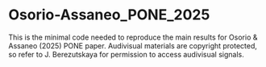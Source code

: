 # Osorio-Assaneo_PONE_2025
This is the minimal code needed to reproduce the main results for 
Osorio &amp; Assaneo (2025) PONE paper. Audivisual materials are copyright 
protected, so refer to J. Berezutskaya for permission to access audivisual 
signals. 
